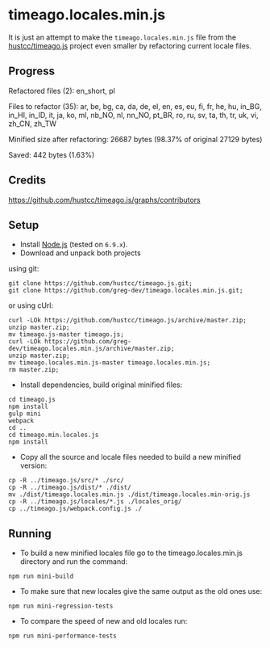 # timeago.locales.min.js

It is just an attempt to make the `timeago.locales.min.js` file from the [hustcc/timeago.js](https://github.com/hustcc/timeago.js.git) project
even smaller by refactoring current locale files.

## Progress
Refactored files (<!-- replace:miniFilesNum -->2<!-- end:replace:miniFilesNum -->): <!-- replace:miniFiles -->en_short, pl<!-- end:replace:miniFiles -->

Files to refactor (<!-- replace:todoFilesNum -->35<!-- end:replace:todoFilesNum -->): <!-- replace:todoFiles -->ar, be, bg, ca, da, de, el, en, es, eu, fi, fr, he, hu, in_BG, in_HI, in_ID, it, ja, ko, ml, nb_NO, nl, nn_NO, pt_BR, ro, ru, sv, ta, th, tr, uk, vi, zh_CN, zh_TW<!-- end:replace:todoFiles -->

Minified size after refactoring: <!-- replace:miniBytes -->26687<!-- end:replace:miniBytes --> bytes (<!-- replace:diffPercent -->98.37<!-- end:replace:diffPercent -->% of original <!-- replace:origBytes -->27129<!-- end:replace:origBytes --> bytes)

Saved: <!-- replace:diffBytes -->442<!-- end:replace:diffBytes --> bytes (<!-- replace:savedPercent -->1.63<!-- end:replace:savedPercent -->%)

## Credits
https://github.com/hustcc/timeago.js/graphs/contributors

## Setup
* Install [Node.js](https://nodejs.org/en/download/) (tested on `6.9.x`).
* Download and unpack both projects

using git:
```
git clone https://github.com/hustcc/timeago.js.git;
git clone https://github.com/greg-dev/timeago.locales.min.js.git;
```
or using cUrl:
```
curl -LOk https://github.com/hustcc/timeago.js/archive/master.zip;
unzip master.zip;
mv timeago.js-master timeago.js;
curl -LOk https://github.com/greg-dev/timeago.locales.min.js/archive/master.zip;
unzip master.zip;
mv timeago.locales.min.js-master timeago.locales.min.js;
rm master.zip;
```
* Install dependencies, build original minified files:
```
cd timeago.js
npm install
gulp mini
webpack
cd ..
cd timeago.min.locales.js
npm install
```
* Copy all the source and locale files needed to build a new minified version:
```
cp -R ../timeago.js/src/* ./src/
cp -R ../timeago.js/dist/* ./dist/
mv ./dist/timeago.locales.min.js ./dist/timeago.locales.min-orig.js
cp -R ../timeago.js/locales/*.js ./locales_orig/
cp ../timeago.js/webpack.config.js ./
```

## Running
* To build a new minified locales file go to the timeago.locales.min.js directory
and run the command:
```
npm run mini-build
```

* To make sure that new locales give the same output as the old ones use:
```
npm run mini-regression-tests
```

* To compare the speed of new and old locales run:
```
npm run mini-performance-tests
```

